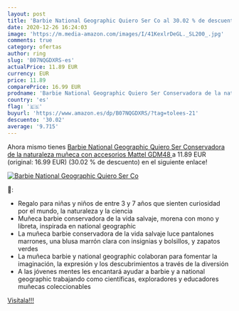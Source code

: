 ```yaml
---
layout: post
title: 'Barbie National Geographic Quiero Ser Co al 30.02 % de descuento'
date: 2020-12-26 16:24:03
image: 'https://m.media-amazon.com/images/I/41KexlrDeGL._SL200_.jpg'
comments: true
category: ofertas
author: ring
slug: 'B07NQGDXRS-es'
actualPrice: 11.89 EUR
currency: EUR
price: 11.89
comparePrice: 16.99 EUR
prodname: 'Barbie National Geographic Quiero Ser Conservadora de la naturaleza  muñeca con accesorios  Mattel GDM48 '
country: 'es'
flag: '🇪🇸'
buyurl: 'https://www.amazon.es/dp/B07NQGDXRS/?tag=tolees-21'
descuento: '30.02'
average: '9.715'
---
```


Ahora mismo tienes [Barbie National Geographic Quiero Ser Conservadora de la naturaleza  muñeca con accesorios  Mattel GDM48 ](https://www.amazon.es/dp/B07NQGDXRS/?tag=tolees-21) a 11.89 EUR (original: 16.99 EUR) (30.02 %  de descuento) en el siguiente enlace!

[![Barbie National Geographic Quiero Ser Co](https://m.media-amazon.com/images/I/41KexlrDeGL._SL200_.jpg)](https://www.amazon.es/dp/B07NQGDXRS/?tag=tolees-21)

🔎:

- Regalo para niñas y niños de entre 3 y 7 años que sienten curiosidad por el mundo, la naturaleza y la ciencia
- Muñeca barbie conservadora de la vida salvaje, morena con mono y libreta, inspirada en national geographic
- La muñeca barbie conservadora de la vida salvaje luce pantalones marrones, una blusa marrón clara con insignias y bolsillos, y zapatos verdes
- La muñeca barbie y national geographic colaboran para fomentar la imaginación, la expresión y los descubrimientos a través de la diversión
- A las jóvenes mentes les encantará ayudar a barbie y a national geographic trabajando como científicas, exploradores y educadores muñecas coleccionables

[Visítala!!!](https://www.amazon.es/dp/B07NQGDXRS/?tag=tolees-21)
